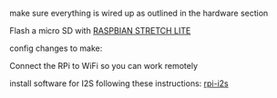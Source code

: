 make sure everything is wired up as outlined in the hardware section

Flash a micro SD with [RASPBIAN STRETCH LITE](https://www.raspberrypi.org/downloads/raspbian/)





config changes to make:

Connect the RPi to WiFi so you can work remotely





install software for I2S following these instructions: [rpi-i2s](https://github.com/nejohnson2/rpi-i2s)
